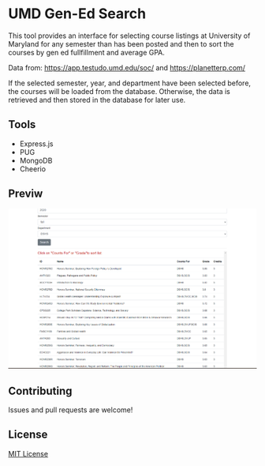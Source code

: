 # UMD Gen-Ed Search

This tool provides an interface for selecting course listings at University of Maryland for any semester than has been posted and then to sort the courses by gen ed fullfillment and average GPA.

Data from: https://app.testudo.umd.edu/soc/ and https://planetterp.com/

If the selected semester, year, and department have been selected before, the courses will be loaded from the database. Otherwise, the data is retrieved and then stored in the database for later use.

## Tools
- Express.js
- PUG
- MongoDB
- Cheerio

## Previw

![Preview](/images/preview.PNG)

## Contributing

Issues and pull requests are welcome!

## License

[MIT License](https://raw.githubusercontent.com/jzohdi/UMD_gened_grade_data/master/LICENSE.txt)
